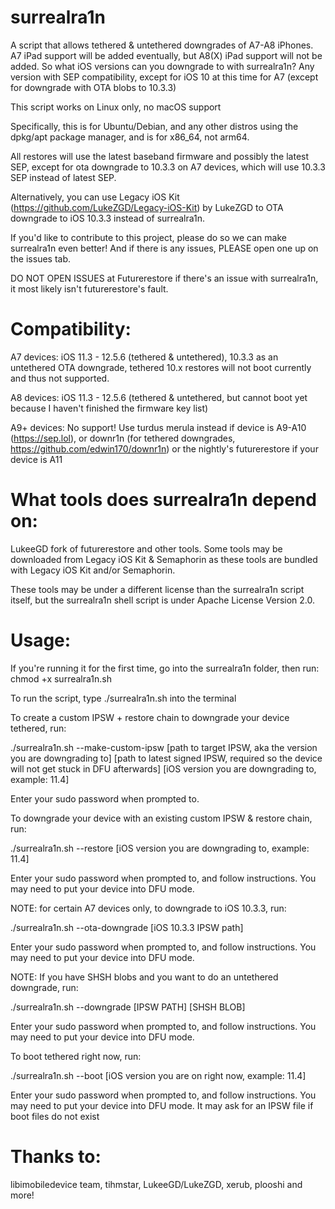 # surrealra1n

A script that allows tethered & untethered downgrades of A7-A8 iPhones. A7 iPad support will be added eventually, but A8(X) iPad support will not be added.
So what iOS versions can you downgrade to with surrealra1n? Any version with SEP compatibility, except for iOS 10 at this time for A7 (except for downgrade with OTA blobs to 10.3.3)

This script works on Linux only, no macOS support

Specifically, this is for Ubuntu/Debian, and any other distros using the dpkg/apt package manager, and is for x86_64, not arm64.


All restores will use the latest baseband firmware and possibly the latest SEP, except for ota downgrade to 10.3.3 on A7 devices, which will use 10.3.3 SEP instead of latest SEP.

Alternatively, you can use Legacy iOS Kit (https://github.com/LukeZGD/Legacy-iOS-Kit) by LukeZGD to OTA downgrade to iOS 10.3.3 instead of surrealra1n.

If you'd like to contribute to this project, please do so we can make surrealra1n even better!
And if there is any issues, PLEASE open one up on the issues tab.

DO NOT OPEN ISSUES at Futurerestore if there's an issue with surrealra1n, it most likely isn't futurerestore's fault.

# Compatibility:

A7 devices: iOS 11.3 - 12.5.6 (tethered & untethered), 10.3.3 as an untethered OTA downgrade, tethered 10.x restores will not boot currently and thus not supported.

A8 devices: iOS 11.3 - 12.5.6 (tethered & untethered, but cannot boot yet because I haven't finished the firmware key list)

A9+ devices: No support! Use turdus merula instead if device is A9-A10 (https://sep.lol), or downr1n (for tethered downgrades, https://github.com/edwin170/downr1n) or the nightly's futurerestore if your device is A11

# What tools does surrealra1n depend on:

LukeeGD fork of futurerestore and other tools. Some tools may be downloaded from Legacy iOS Kit & Semaphorin as these tools are bundled with Legacy iOS Kit and/or Semaphorin.

These tools may be under a different license than the surrealra1n script itself, but the surrealra1n shell script is under Apache License Version 2.0.

# Usage:

If you're running it for the first time, go into the surrealra1n folder, then run: chmod +x surrealra1n.sh

To run the script, type ./surrealra1n.sh into the terminal

To create a custom IPSW + restore chain to downgrade your device tethered, run:

./surrealra1n.sh --make-custom-ipsw [path to target IPSW, aka the version you are downgrading to] [path to latest signed IPSW, required so the device will not get stuck in DFU afterwards] [iOS version you are downgrading to, example: 11.4]

Enter your sudo password when prompted to.

To downgrade your device with an existing custom IPSW & restore chain, run:

./surrealra1n.sh --restore [iOS version you are downgrading to, example: 11.4]

Enter your sudo password when prompted to, and follow instructions. You may need to put your device into DFU mode.

NOTE: for certain A7 devices only, to downgrade to iOS 10.3.3, run:

./surrealra1n.sh --ota-downgrade [iOS 10.3.3 IPSW path]

Enter your sudo password when prompted to, and follow instructions. You may need to put your device into DFU mode.

NOTE: If you have SHSH blobs and you want to do an untethered downgrade, run:

./surrealra1n.sh --downgrade [IPSW PATH] [SHSH BLOB]

Enter your sudo password when prompted to, and follow instructions. You may need to put your device into DFU mode.

To boot tethered right now, run:

./surrealra1n.sh --boot [iOS version you are on right now, example: 11.4]

Enter your sudo password when prompted to, and follow instructions. You may need to put your device into DFU mode. It may ask for an IPSW file if boot files do not exist

# Thanks to:

libimobiledevice team, tihmstar, LukeeGD/LukeZGD, xerub, plooshi and more!
